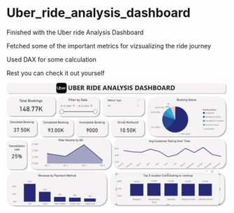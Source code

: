 # Uber_ride_analysis_dashboard

Finished with the Uber ride Analysis Dashboard

Fetched some of the important metrics for vizsualizing the ride journey

Used DAX for some calculation

Rest you can check it out yourself

![image alt](https://github.com/arshadbu15/Uber_ride_analysis_dashboard/blob/main/WhatsApp%20Image%202025-09-14%20at%201.06.50%20AM..jpeg)
